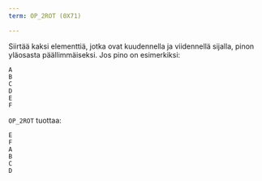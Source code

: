 ```yaml
---
term: OP_2ROT (0X71)

---
```

Siirtää kaksi elementtiä, jotka ovat kuudennella ja viidennellä sijalla, pinon yläosasta päällimmäiseksi. Jos pino on esimerkiksi:

```text
A
B
C
D
E
F
```

`OP_2ROT` tuottaa:

```text
E
F
A
B
C
D
```